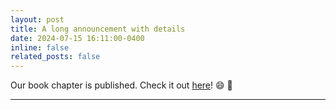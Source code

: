 ```yaml
---
layout: post
title: A long announcement with details
date: 2024-07-15 16:11:00-0400
inline: false
related_posts: false
---
```


Our book chapter is published. Check it out [here](https://link.springer.com/chapter/10.1007/978-3-031-62723-1_2)! 😄 📖

---


